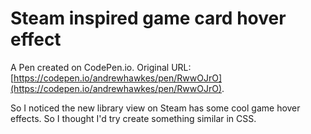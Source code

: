 # Steam inspired game card hover effect

A Pen created on CodePen.io. Original URL: [https://codepen.io/andrewhawkes/pen/RwwOJrO](https://codepen.io/andrewhawkes/pen/RwwOJrO).

So I noticed the new  library view on Steam has some cool game hover effects. So I thought I'd try create something similar in CSS.
